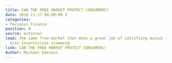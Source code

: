 ```yaml
---
title: CAN THE FREE MARKET PROTECT CONSUMERS?
date: 2016-11-17 00:00:00 Z
categories:
- Personal Finance
position: 9
source: external
lead: The same free-market that does a great job of satisfying mutual self-interests,
  also incentivizes scamming.
link: CAN THE FREE MARKET PROTECT CONSUMERS?
Author: Michael Edesess
---
```


